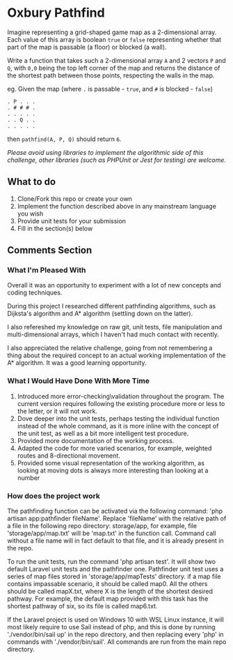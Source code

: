 # Oxbury Pathfind

Imagine representing a grid-shaped game map as a 2-dimensional array. Each value of this array is
boolean `true` or `false` representing whether that part of the map is passable (a floor) or blocked
(a wall).

Write a function that takes such a 2-dimensional array `A` and 2 vectors `P` and `Q`, with `0,0` being the top left corner of the map and returns the distance of the shortest path between those points, respecting the walls in the map.

eg. Given the map (where `.` is passable - `true`, and `#` is blocked - `false`)

```
. P . . .
. # # # .
. . . . .
. . Q . .
. . . . .
```

then `pathfind(A, P, Q)` should return `6`.

_Please avoid using libraries to implement the algorithmic side of this challenge, other libraries (such as PHPUnit or Jest for testing) are welcome._

## What to do

1. Clone/Fork this repo or create your own
2. Implement the function described above in any mainstream language you wish
3. Provide unit tests for your submission
4. Fill in the section(s) below

## Comments Section

<!---
Please fill in the sections below after you complete the challenge.
--->

### What I'm Pleased With

Overall it was an opportunity to experiment with a lot of new concepts and coding techniques. 

During this project I researched different pathfinding algorithms, such as Dijksta's algorithm and A* algorithm (settling down on the latter). 

I also refereshed my knowledge on raw git, unit tests, file manipulation and multi-dimensional arrays, which I haven't had much contact with recently. 

I also appreciated the relative challenge, going from not remembering a thing about the required concept to an actual working implementation of the A* algorithm. It was a good learning opportunity.

### What I Would Have Done With More Time

1. Introduced more error-checking\validation throughout the program. The current version requires following the existing procedure more or less to the letter, or it will not work.
2. Dove deeper into the unit tests, perhaps testing the individual function instead of the whole command, as it is more inline with the concept of the unit test, as well as a bit more intelligent test procedure.
3. Provided more documentation of the working process.
4. Adapted the code for more varied scenarios, for example, weighted routes and 8-directional movement.
5. Provided some visual representation of the working algorithm, as looking at moving dots is always more interesting than looking at a number

### How does the project work

The pathfinding function can be activated via the following command: 'php artisan app:pathfinder fileName'. Replace 'fileName' with the relative path of a file in the following repo directory: storage/app, for example, file  'storage/app/map.txt' will be 'map.txt' in the function call. Command call without a file name will in fact default to that file, and it is already present in the repo.

To run the unit tests, run the command 'php artisan test'. It will show two default Laravel unit tests and the pathfinder one. Pathfinder unit test uses a series of map files stored in 'storage/app/mapTests' directory. if a map file contains impassable scenario, it should be called map0. All the others should be called mapX.txt, where X is the length of the shortest desired pathway. For example, the default map provided with this task has the shortest pathway of six, so its file is called map6.txt. 

If the Laravel project is used on Windows 10 with WSL Linux instance, it will most likely require to use Sail instead of php, and this is done by running './vendor/bin/sail up' in the repo directory, and then replacing every 'php' in commands with './vendor/bin/sail'. All commands are run from the main repo directory.
